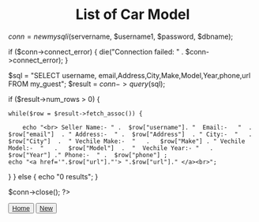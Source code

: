 <!DOCTYPE html>
<html>
<head>
  <title>Register Form</title>
  </head>
 <body>
<h1 style="text-align: center"> List of Car Model </h1>		
<div> 
<?php
$servername = "localhost";
$username1 = "root";
$password = "";
$dbname = "my_database";


$conn = new mysqli($servername, $username1, $password, $dbname);


if ($conn->connect_error) {
    die("Connection failed: " . $conn->connect_error);
} 


$sql = "SELECT username, email,Address,City,Make,Model,Year,phone,url FROM my_guest";
$result = $conn->query($sql);

if ($result->num_rows > 0) {
    
    while($row = $result->fetch_assoc()) {
		
        echo "<br> Seller Name:- " .  $row["username"]. "  Email:-   "  .   $row["email"]  . " Address:-  " .  $row["Address"]  . " City:-  "   .   $row["City"]  .  " Vechile Make:-  "   .   $row["Make"] . " Vechile Model:-  "   .   $row["Model"]  .  "  Vechile Year:- "   .   $row["Year"] ." Phone:-  " .  $row["phone"] ;
    echo "<a href='".$row["url"]."'> ".$row["url"]." </a><br>";


}
} else {
    echo "0 results";
}

$conn->close();
?> 
</div>
 <div class="container" style="margin-left:px">

  <button  type="button" class="btn btn-dark"><a href="index.htm">Home</a></button>
  <button type="button" class="btn btn-light"><a href="form.htm">New</a></button>

</div>
</body>
</html>
